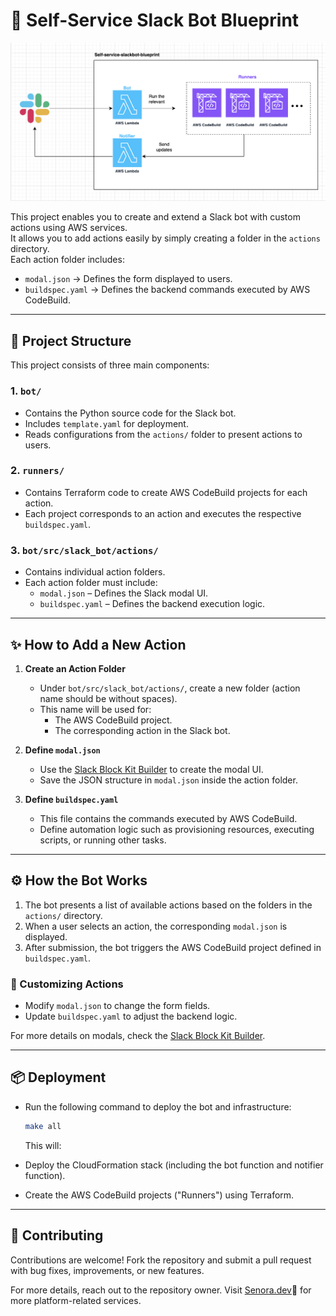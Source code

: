 # 🤖 Self-Service Slack Bot Blueprint

![Architecture](assets/architecture.png)  

This project enables you to create and extend a Slack bot with custom actions using AWS services.  
It allows you to add actions easily by simply creating a folder in the `actions` directory.  
Each action folder includes:  
- `modal.json` → Defines the form displayed to users.  
- `buildspec.yaml` → Defines the backend commands executed by AWS CodeBuild.  

---

## 📁 Project Structure

This project consists of three main components:

### 1. `bot/`
- Contains the Python source code for the Slack bot.
- Includes `template.yaml` for deployment.
- Reads configurations from the `actions/` folder to present actions to users.

### 2. `runners/`
- Contains Terraform code to create AWS CodeBuild projects for each action.
- Each project corresponds to an action and executes the respective `buildspec.yaml`.

### 3. `bot/src/slack_bot/actions/`
- Contains individual action folders.
- Each action folder must include:  
  - `modal.json` – Defines the Slack modal UI.  
  - `buildspec.yaml` – Defines the backend execution logic.

---

## ✨ How to Add a New Action

1. **Create an Action Folder**  
   - Under `bot/src/slack_bot/actions/`, create a new folder (action name should be without spaces).
   - This name will be used for:
     - The AWS CodeBuild project.
     - The corresponding action in the Slack bot.

2. **Define `modal.json`**  
   - Use the [Slack Block Kit Builder](https://api.slack.com/tools/block-kit-builder) to create the modal UI.  
   - Save the JSON structure in `modal.json` inside the action folder.

3. **Define `buildspec.yaml`**  
   - This file contains the commands executed by AWS CodeBuild.  
   - Define automation logic such as provisioning resources, executing scripts, or running other tasks.

---

## ⚙️ How the Bot Works

1. The bot presents a list of available actions based on the folders in the `actions/` directory.
2. When a user selects an action, the corresponding `modal.json` is displayed.
3. After submission, the bot triggers the AWS CodeBuild project defined in `buildspec.yaml`.

### 🔧 Customizing Actions
- Modify `modal.json` to change the form fields.
- Update `buildspec.yaml` to adjust the backend logic.

For more details on modals, check the [Slack Block Kit Builder](https://api.slack.com/tools/block-kit-builder).

---

## 📦 Deployment

- Run the following command to deploy the bot and infrastructure:  
  ```sh
  make all
  ```
  This will:

 - Deploy the CloudFormation stack (including the bot function and notifier function).
 - Create the AWS CodeBuild projects ("Runners") using Terraform.

---

## 🤝 Contributing
Contributions are welcome!
Fork the repository and submit a pull request with bug fixes, improvements, or new features.

For more details, reach out to the repository owner.
Visit [Senora.dev](https://Senora.dev)💜 for more platform-related services.
